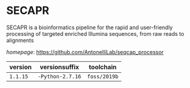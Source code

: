 # SECAPR

SECAPR is a bioinformatics pipeline for the rapid and user-friendly processing of targeted enriched Illumina sequences, from raw reads to alignments

*homepage*: <https://github.com/AntonelliLab/seqcap_processor>

version | versionsuffix | toolchain
--------|---------------|----------
``1.1.15`` | ``-Python-2.7.16`` | ``foss/2019b``
